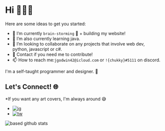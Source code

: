 # Hi 👋👋👋

Here are some ideas to get you started:
- 🔭 I’m currently `brain-storming` 🧠 + building my website!
- 🌱 I’m also currently learning java.
- 👯 I’m looking to collaborate on any projects that involve web dev, python, javascript or c#. 
- 💬 Contact if you need me to contribute!
- 📫 How to reach me:`jgodwin42@icloud.com` or  `!{chukky}#5111` on discord. 

I'm a self-taught programmer and designer. 👺

## Let's Connect! 🌐
*If you want any art covers, I'm always around 😅
- [![ig](https://img.shields.io/badge/Instagram-black?style=social&logo=Instagram)](https://www.instagram.com/chukkyiii/)
- [![tw](https://img.shields.io/badge/Twitter-1DA1F2?style=social&logo=Twitter)](https://twitter.com/chukky_iii)


![based github stats](https://github-readme-stats.vercel.app/api?username=chukkyiii&show_icons=true&theme=dark)
<!-- Credits --> <!--
https://github.com/Clifton893/Clifton893
-->
